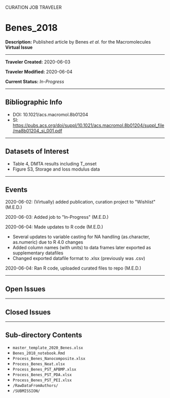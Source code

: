 CURATION JOB TRAVELER

# Benes_2018

**Description:** Published article by Benes *et al.* for the Macromolecules **Virtual Issue**

---

**Traveler Created:** 2020-06-03

**Traveler Modified:** 2020-06-04

**Current Status:** *In-Progress*

---

## Bibliographic Info

* DOI: 10.1021/acs.macromol.8b01204
* SI: https://pubs.acs.org/doi/suppl/10.1021/acs.macromol.8b01204/suppl_file/ma8b01204_si_001.pdf

---

## Datasets of Interest

* Table 4, DMTA results including T_onset
* Figure S3, Storage and loss modulus data

---

## Events

2020-06-02: (Virtually) added publication, curation project to "Wishlist" (M.E.D.)

2020-06-03: Added job to "In-Progress" (M.E.D.)

2020-06-04: Made updates to R code (M.E.D.)
* Several updates to variable casting for NA handling (as.character, as.numeric) due to R 4.0 changes
* Added column names (with units) to data frames later exported as supplementary datafiles
* Changed exported datafile format to .xlsx (previously was .csv)

2020-06-04: Ran R code, uploaded curated files to repo (M.E.D.)



---

## Open Issues

---

## Closed Issues

---

## Sub-directory Contents

* `master_template_2020_Benes.xlsx`
* `Benes_2018_notebook.Rmd`
* `Process_Benes_Nanocomposite.xlsx`
* `Process_Benes_Neat.xlsx`
* `Process_Benes_PST_APBMP.xlsx`
* `Process_Benes_PST_PDA.xlsx`
* `Process_Benes_PST_PEI.xlsx`
* `/RawDataFromAuthors/`
* `/SUBMISSION/`
